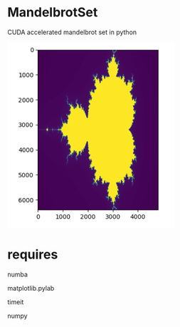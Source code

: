 # MandelbrotSet
 CUDA accelerated mandelbrot set in python
 
![screenshot](https://github.com/austings/MandelbrotSet/blob/main/screenshot.png)


# requires 

numba

matplotlib.pylab

timeit

numpy
